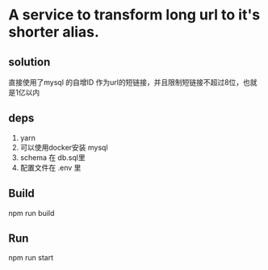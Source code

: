 # A service to transform long url to it's shorter alias.

## solution
直接使用了mysql 的自增ID 作为url的短链接，并且限制短链接不超过8位，也就是1亿以内

## deps
1. yarn
2. 可以使用docker安装 mysql
3. schema 在 db.sql里
4. 配置文件在 .env 里

## Build
npm run build

## Run
npm run start
